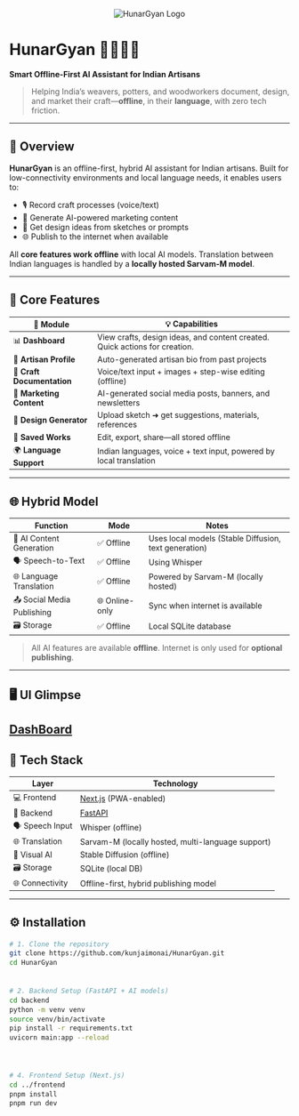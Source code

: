<p align="center">
  <img src="https://github.com/user-attachments/assets/b8ad5ab1-ab34-443b-b5da-de3d1b929713" alt="HunarGyan Logo" width="300">
</p>


# HunarGyan 🎨🤖🇮🇳  
**Smart Offline-First AI Assistant for Indian Artisans**

> Helping India’s weavers, potters, and woodworkers document, design, and market their craft—**offline**, in their **language**, with zero tech friction.

---

## 🌟 Overview

**HunarGyan** is an offline-first, hybrid AI assistant for Indian artisans. Built for low-connectivity environments and local language needs, it enables users to:

- 🎙️ Record craft processes (voice/text)
- 📢 Generate AI-powered marketing content
- 🎨 Get design ideas from sketches or prompts
- 🌐 Publish to the internet when available

All **core features work offline** with local AI models. Translation between Indian languages is handled by a **locally hosted Sarvam-M model**.

---

## 🔑 Core Features

| 🧱 Module | 💡 Capabilities |
|----------|----------------|
| 📊 **Dashboard** | View crafts, design ideas, and content created. Quick actions for creation. |
| 👤 **Artisan Profile** | Auto-generated artisan bio from past projects |
| 📄 **Craft Documentation** | Voice/text input + images + step-wise editing (offline) |
| 📢 **Marketing Content** | AI-generated social media posts, banners, and newsletters |
| 🎨 **Design Generator** | Upload sketch ➜ get suggestions, materials, references |
| 💾 **Saved Works** | Edit, export, share—all stored offline |
| 🌍 **Language Support** | Indian languages, voice + text input, powered by local translation |

---

## 🌐 Hybrid Model

| Function | Mode | Notes |
|----------|------|-------|
| 🧠 AI Content Generation | ✅ Offline | Uses local models (Stable Diffusion, text generation) |
| 🗣️ Speech-to-Text | ✅ Offline | Using Whisper |
| 🌐 Language Translation | ✅ Offline | Powered by Sarvam-M (locally hosted) |
| 📤 Social Media Publishing | 🌐 Online-only | Sync when internet is available |
| 🗃️ Storage | ✅ Offline | Local SQLite database |

> All AI features are available **offline**. Internet is only used for **optional publishing**.

---

## 🖥️ UI Glimpse
<a href="![Logo](https://raw.githubusercontent.com/kunjaimonai/HunarGyan/main/Images/dashboard.png)
">DashBoard</a>
---

## 🧰 Tech Stack

| Layer | Technology |
|-------|------------|
| 💻 Frontend | [Next.js](https://nextjs.org/) (PWA-enabled) |
| 🔧 Backend | [FastAPI](https://fastapi.tiangolo.com/) |
| 🗣️ Speech Input | Whisper (offline) |
| 🌐 Translation | Sarvam-M (locally hosted, multi-language support) |
| 🎨 Visual AI | Stable Diffusion (offline) |
| 🗃️ Storage | SQLite (local DB) |
| 🌐 Connectivity | Offline-first, hybrid publishing model |

---

## ⚙️ Installation

```bash
# 1. Clone the repository
git clone https://github.com/kunjaimonai/HunarGyan.git
cd HunarGyan


# 2. Backend Setup (FastAPI + AI models)
cd backend
python -m venv venv
source venv/bin/activate
pip install -r requirements.txt
uvicorn main:app --reload



# 4. Frontend Setup (Next.js)
cd ../frontend
pnpm install
pnpm run dev
